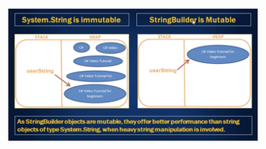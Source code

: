 ![Stringbuilder](https://github.com/majapljeka/Programming-notes/blob/main/CSharp/images/stringbuilder.png)
